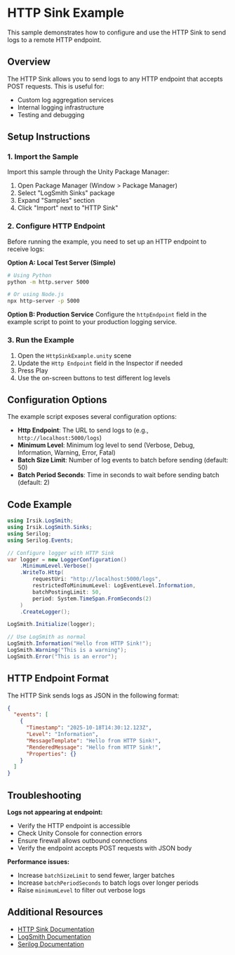 # HTTP Sink Example

This sample demonstrates how to configure and use the HTTP Sink to send logs to a remote HTTP endpoint.

## Overview

The HTTP Sink allows you to send logs to any HTTP endpoint that accepts POST requests. This is useful for:
- Custom log aggregation services
- Internal logging infrastructure
- Testing and debugging

## Setup Instructions

### 1. Import the Sample

Import this sample through the Unity Package Manager:
1. Open Package Manager (Window > Package Manager)
2. Select "LogSmith Sinks" package
3. Expand "Samples" section
4. Click "Import" next to "HTTP Sink"

### 2. Configure HTTP Endpoint

Before running the example, you need to set up an HTTP endpoint to receive logs:

**Option A: Local Test Server (Simple)**
```bash
# Using Python
python -m http.server 5000

# Or using Node.js
npx http-server -p 5000
```

**Option B: Production Service**
Configure the `httpEndpoint` field in the example script to point to your production logging service.

### 3. Run the Example

1. Open the `HttpSinkExample.unity` scene
2. Update the `Http Endpoint` field in the Inspector if needed
3. Press Play
4. Use the on-screen buttons to test different log levels

## Configuration Options

The example script exposes several configuration options:

- **Http Endpoint**: The URL to send logs to (e.g., `http://localhost:5000/logs`)
- **Minimum Level**: Minimum log level to send (Verbose, Debug, Information, Warning, Error, Fatal)
- **Batch Size Limit**: Number of log events to batch before sending (default: 50)
- **Batch Period Seconds**: Time in seconds to wait before sending batch (default: 2)

## Code Example

```csharp
using Irsik.LogSmith;
using Irsik.LogSmith.Sinks;
using Serilog;
using Serilog.Events;

// Configure logger with HTTP Sink
var logger = new LoggerConfiguration()
    .MinimumLevel.Verbose()
    .WriteTo.Http(
        requestUri: "http://localhost:5000/logs",
        restrictedToMinimumLevel: LogEventLevel.Information,
        batchPostingLimit: 50,
        period: System.TimeSpan.FromSeconds(2)
    )
    .CreateLogger();

LogSmith.Initialize(logger);

// Use LogSmith as normal
LogSmith.Information("Hello from HTTP Sink!");
LogSmith.Warning("This is a warning");
LogSmith.Error("This is an error");
```

## HTTP Endpoint Format

The HTTP Sink sends logs as JSON in the following format:

```json
{
  "events": [
    {
      "Timestamp": "2025-10-18T14:30:12.123Z",
      "Level": "Information",
      "MessageTemplate": "Hello from HTTP Sink!",
      "RenderedMessage": "Hello from HTTP Sink!",
      "Properties": {}
    }
  ]
}
```

## Troubleshooting

**Logs not appearing at endpoint:**
- Verify the HTTP endpoint is accessible
- Check Unity Console for connection errors
- Ensure firewall allows outbound connections
- Verify the endpoint accepts POST requests with JSON body

**Performance issues:**
- Increase `batchSizeLimit` to send fewer, larger batches
- Increase `batchPeriodSeconds` to batch logs over longer periods
- Raise `minimumLevel` to filter out verbose logs

## Additional Resources

- [HTTP Sink Documentation](https://github.com/serilog-contrib/serilog-sinks-http)
- [LogSmith Documentation](https://github.com/irsiksoftware/LogSmith)
- [Serilog Documentation](https://serilog.net/)
